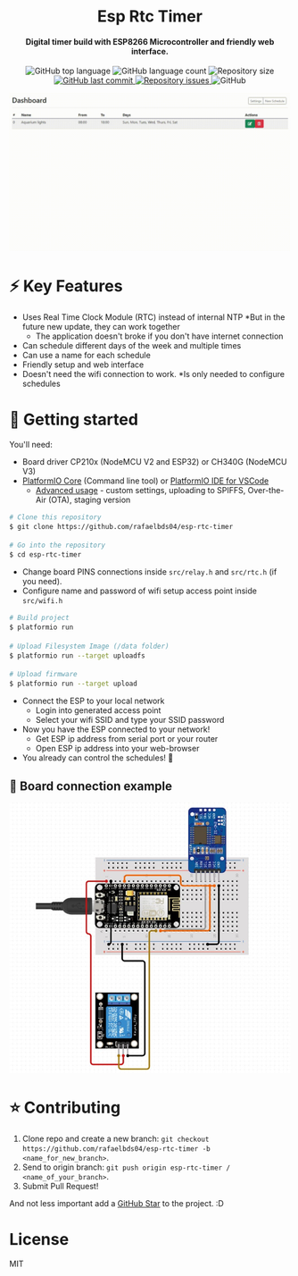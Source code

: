 <h1 align="center">
  Esp Rtc Timer
</h1>
<h4 align = "center">
  Digital timer build with ESP8266 Microcontroller and friendly web interface.
</h4>
<p align="center">
  <img alt="GitHub top language" src="https://img.shields.io/github/languages/top/rafaelbds04/esp-rtc-timer.svg">
  
  <img alt="GitHub language count" src="https://img.shields.io/github/languages/count/rafaelbds04/esp-rtc-timer.svg">
  
  <img alt="Repository size" src="https://img.shields.io/github/repo-size/rafaelbds04/esp-rtc-timer.svg">

  <a href="https://github.com/rafaelbds04/gobarber/commits/master">
    <img alt="GitHub last commit" src="https://img.shields.io/github/last-commit/rafaelbds04/esp-rtc-timer.svg">
  </a>
  
  <a href="https://github.com/rafaelbds04/gobarber/issues">
    <img alt="Repository issues" src="https://img.shields.io/github/issues/rafaelbds04/esp-rtc-timer.svg">
  </a>
  
  <img alt="GitHub" src="https://img.shields.io/github/license/rafaelbds04/esp-rtc-timer.svg">
</p>

![screenshot](.github/ScreenGIF.gif)

# ⚡️ Key Features
* Uses Real Time Clock Module (RTC) instead of internal NTP *But in the future new update, they can work together
  - The application doesn't broke if you don't have internet connection
* Can schedule different days of the week and multiple times
* Can use a name for each schedule
* Friendly setup and web interface
* Doesn't need the wifi connection to work. *Is only needed to configure schedules

# 🚀 Getting started

You'll need: 
  * Board driver CP210x (NodeMCU V2 and ESP32) or CH340G (NodeMCU V3)
  * [PlatformIO Core](http://docs.platformio.org/page/core.html) (Command line tool) or [PlatformIO IDE for VSCode](https://platformio.org/install/ide?install=vscode) 
    - [Advanced usage](https://docs.platformio.org/en/latest/platforms/espressif8266.html?utm_source=arduino-esp8266) - custom settings, uploading to SPIFFS, Over-the-Air (OTA), staging version
    
```bash
# Clone this repository
$ git clone https://github.com/rafaelbds04/esp-rtc-timer

# Go into the repository
$ cd esp-rtc-timer

```

* Change board PINS connections inside `src/relay.h` and `src/rtc.h` (if you need).
* Configure name and password of wifi setup access point inside `src/wifi.h`

```bash
# Build project
$ platformio run

# Upload Filesystem Image (/data folder)
$ platformio run --target uploadfs

# Upload firmware
$ platformio run --target upload
```
* Connect the ESP to your local network
  * Login into generated access point
  * Select your wifi SSID and type your SSID password
* Now you have the ESP connected to your network!
  * Get ESP ip address from serial port or your router
  * Open ESP ip address into your web-browser
* You already can control the schedules! 🎉

## :electric_plug: Board connection example
![screenshot](.github/BoardConnections.jpg)

# ⭐️ Contributing


1. Clone repo and create a new branch: `git checkout https://github.com/rafaelbds04/esp-rtc-timer -b <name_for_new_branch>`.
2. Send to origin branch: `git push origin esp-rtc-timer / <name_of_your_branch>`.
3. Submit Pull Request!

And not less important add a [GitHub Star](https://github.com/rafaelbds04/esp-rtc-timer) to the project. :D

# License
MIT